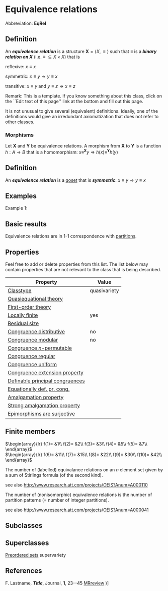 # Equivalence relations

Abbreviation: **EqRel**

## Definition
An ***equivalence relation*** is a structure $\mathbf{X}=\langle X,\equiv\rangle$ such that $\equiv$ is a ***binary relation on $X$*** 
(i.e. $\equiv\ \subseteq X\times X$) that
is

reflexive:  $x\equiv x$

symmetric:  $x\equiv y\Longrightarrow y\equiv x$

transitive: $x\equiv y\text{ and }y\equiv z\Longrightarrow x\equiv z$

Remark: This is a template.
If you know something about this class, click on the ``Edit text of this page'' link at the bottom and fill out this page.

It is not unusual to give several (equivalent) definitions. Ideally, one of the definitions would give an irredundant axiomatization that does not refer to other classes.

### Morphisms
Let $\mathbf{X}$ and $\mathbf{Y}$ be equivalence relations. A morphism from $\mathbf{X}$ to $\mathbf{Y}$ is a function $h:A\rightarrow B$ that is a homomorphism: 
$x\equiv^{\mathbf X} y\Longrightarrow h(x)\equiv^{\mathbf Y}h(y)$

## Definition
An ***equivalence relation*** is a [qoset](qosets.md) that is ***symmetric***: $x\equiv y\Longrightarrow y\equiv x$

## Examples
Example 1: 

## Basic results
Equivalence relations are in 1-1 correspondence with [partitions](partitions.md).


## Properties
Feel free to add or delete properties from this list. The list below may contain properties that are not relevant to the class that is being described.



|Property|Value|
|---|---|
|[Classtype](classtype.md)                        |quasivariety  |
|[Quasiequational theory](quasiequational_theory.md)           | |
|[First-order theory](first-order_theory.md)               | |
|[Locally finite](locally_finite.md)                   |yes |
|[Residual size](residual_size.md)                    | |
|[Congruence distributive](congruence_distributive.md)          |no |
|[Congruence modular](congruence_modular.md)               |no |
|[Congruence $n$-permutable](congruence_$n$-permutable.md)        | |
|[Congruence regular](congruence_regular.md)               | |
|[Congruence uniform](congruence_uniform.md)               | |
|[Congruence extension property](congruence_extension_property.md)    | |
|[Definable principal congruences](definable_principal_congruences.md)  | |
|[Equationally def. pr. cong.](equationally_def._pr._cong..md)      | |
|[Amalgamation property](amalgamation_property.md)            | |
|[Strong amalgamation property](strong_amalgamation_property.md)     | |
|[Epimorphisms are surjective](epimorphisms_are_surjective.md)      | |

## Finite members

$\begin{array}{lr}
  f(1)= &1\\
  f(2)= &2\\
  f(3)= &3\\
  f(4)= &5\\
  f(5)= &7\\
\end{array}$     
$\begin{array}{lr}
  f(6)= &11\\
  f(7)= &15\\
  f(8)= &22\\
  f(9)= &30\\
  f(10)= &42\\
\end{array}$

The number of (labelled) equivalance relations on an $n$ element set given by a sum of Stirlings formula (of the second kind). 

see also http://www.research.att.com/projects/OEIS?Anum=A000110

The number of (nonisomorphic) equivalence relations is the number of partition patterns (= number of integer partitions).

see also http://www.research.att.com/projects/OEIS?Anum=A000041

## Subclasses

## Superclasses
  [Preordered sets](preordered_sets.md) supervariety


## References


F. Lastname, ***Title***, Journal, **1**, 23--45 [MRreview](mrreviews.md) 
)]
